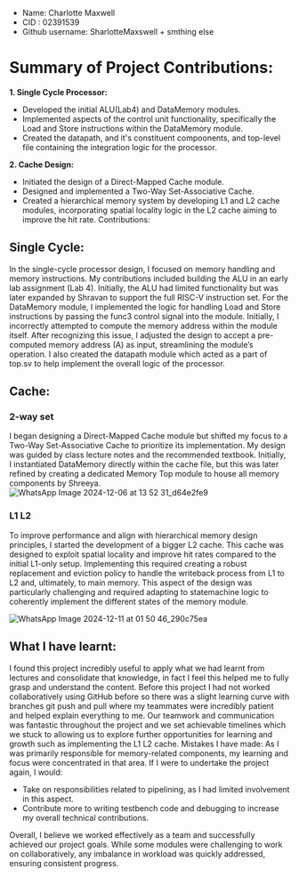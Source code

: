 - Name: Charlotte Maxwell
- CID : 02391539
- Github username: SharlotteMaxswell + smthing else

# Summary of Project Contributions:

**1. Single Cycle Processor:**
-	Developed the initial ALU(Lab4) and DataMemory modules.
-	Implemented aspects of the control unit functionality, specifically the Load and Store instructions within the DataMemory module.
-	Created the datapath, and it's constituent compoonents, and top-level file containing the integration logic for the processor.

 **2.	Cache Design:**
- Initiated the design of a Direct-Mapped Cache module.
- Designed and implemented a Two-Way Set-Associative Cache.
- Created a hierarchical memory system by developing L1 and L2 cache modules, incorporating spatial locality logic in the L2 cache aiming to improve the hit rate.
Contributions:

## Single Cycle:
In the single-cycle processor design, I focused on memory handling and memory instructions. My contributions included building the ALU in an early lab assignment (Lab 4). Initially, the ALU had limited functionality but was later expanded by Shravan to support the full RISC-V instruction set.
For the DataMemory module, I implemented the logic for handling Load and Store instructions by passing the func3 control signal into the module. Initially, I incorrectly attempted to compute the memory address within the module itself. After recognizing this issue, I adjusted the design to accept a pre-computed memory address (A) as input, streamlining the module’s operation. I also created the
datapath module which acted as a part of top.sv to help implement the overall logic of the processor.

## Cache: 
### 2-way set
I began designing a Direct-Mapped Cache module but shifted my focus to a Two-Way Set-Associative Cache to prioritize its implementation. My design was guided by class lecture notes and the recommended textbook. Initially, I instantiated DataMemory directly within the cache file, but this was later refined by creating a dedicated Memory Top module to house all memory components by Shreeya.
![WhatsApp Image 2024-12-06 at 13 52 31_d64e2fe9](https://github.com/user-attachments/assets/119e061b-1ee0-435e-a7f7-713fa51674af)
### L1 L2
To improve performance and align with hierarchical memory design principles, I started the development of a bigger L2 cache. This cache was designed to exploit spatial locality and improve hit rates compared to the initial L1-only setup. Implementing this required creating a robust replacement and eviction policy to handle the writeback process from L1 to L2 and, ultimately, to main memory. This aspect of the design was particularly challenging and required adapting to statemachine logic to coherently implement the different states of the memory module.

![WhatsApp Image 2024-12-11 at 01 50 46_290c75ea](https://github.com/user-attachments/assets/9c0aeaf6-5a59-4e00-bb27-3db7623e392c)



## What I have learnt:
I found this project incredibly useful to apply what we had learnt from lectures and consolidate that knowledge, in fact I feel this helped me to fully grasp and understand the content. Before this project I had not worked collaboratively using GitHub before so there was a slight learning curve with branches git push and pull where my teammates were incredibly patient and helped explain everything to me. Our teamwork and communication was fantastic throughout the project and we set achievable timelines which we stuck to allowing us to explore further opportunities for learning and growth such as implementing the L1 L2 cache.
Mistakes I have made:
As I was primarily responsible for memory-related components, my learning and focus were concentrated in that area. If I were to undertake the project again, I would:
-	Take on responsibilities related to pipelining, as I had limited involvement in this aspect.
-	Contribute more to writing testbench code and debugging to increase my overall technical contributions.

Overall, I believe we worked effectively as a team and successfully achieved our project goals. While some modules were challenging to work on collaboratively, any imbalance in workload was quickly addressed, ensuring consistent progress.




